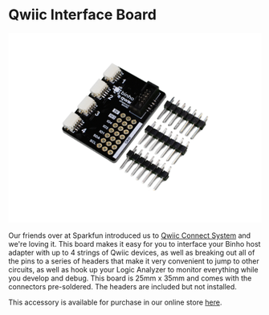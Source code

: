 # Qwiic Interface Board

![](../../.gitbook/assets/image%20%286%29.png)

Our friends over at Sparkfun introduced us to [Qwiic Connect System](https://www.sparkfun.com/qwiic) and we're loving it. This board makes it easy for you to interface your Binho host adapter with up to 4 strings of Qwiic devices, as well as breaking out all of the pins to a series of headers that make it very convenient to jump to other circuits, as well as hook up your Logic Analyzer to monitor everything while you develop and debug. This board is 25mm x 35mm and comes with the connectors pre-soldered. The headers are included but not installed.

This accessory is available for purchase in our online store [here](https://binho.io/collections/accessories/products/qwiic-breakout).

